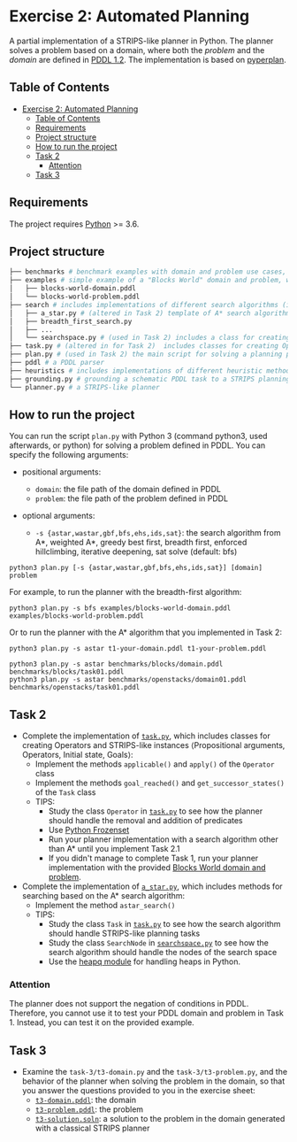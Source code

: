 # Exercise 2: Automated Planning

A partial implementation of a STRIPS-like planner in Python. The planner solves a problem based on a domain, where both the *problem* and the *domain* are defined in [PDDL 1.2](https://planning.wiki/ref/pddl). The implementation is based on [pyperplan](https://github.com/aibasel/pyperplan).

## Table of Contents
- [Exercise 2: Automated Planning](#exercise-2-automated-planning)
  - [Table of Contents](#table-of-contents)
  - [Requirements](#requirements)
  - [Project structure](#project-structure)
  - [How to run the project](#how-to-run-the-project)
  - [Task 2](#task-2)
    - [Attention](#attention)
  - [Task 3](#task-3)
 
## Requirements
The project requires [Python](https://www.python.org/) >= 3.6.

## Project structure
```bash
├── benchmarks # benchmark examples with domain and problem use cases, which you can use to see the planner behavior
├── examples # simple example of a "Blocks World" domain and problem, which you can use to see the planner behavior
│   ├── blocks-world-domain.pddl 
│   └── blocks-world-problem.pddl
├── search # includes implementations of different search algorithms (i.e. astar,wastar,gbf,bfs,ehs,ids,sat)
│   ├── a_star.py # (altered in Task 2) template of A* search algorithm 
│   ├── breadth_first_search.py
│   ├── ...
│   └── searchspace.py # (used in Task 2) includes a class for creating instance nodes that are visited during search 
├── task.py # (altered in for Task 2)  includes classes for creating Operators and STRIPS-like instances  ⟨Propositional arguments, Operators , Initial state , Goals⟩  
├── plan.py # (used in Task 2) the main script for solving a planning problem 
├── pddl # a PDDL parser 
├── heuristics # includes implementations of different heuristic methods (i.e. blind,landmark,lmcut,hadd,hff,hmax,hsa)
├── grounding.py # grounding a schematic PDDL task to a STRIPS planning task
└── planner.py # a STRIPS-like planner
```

## How to run the project 
You can run the script `plan.py` with Python 3 (command python3, used afterwards, or python) for solving a problem defined in PDDL.
You can specify the following arguments:
- positional arguments:
  - `domain`: the file path of the domain defined in PDDL
  - `problem`: the file path of the problem defined in PDDL

- optional arguments:
  - `-s {astar,wastar,gbf,bfs,ehs,ids,sat}`: the search algorithm from A*, weighted A*, greedy best first, breadth first, enforced hillclimbing, iterative deepening, sat solve (default: bfs)

```
python3 plan.py [-s {astar,wastar,gbf,bfs,ehs,ids,sat}] [domain] problem
```
For example, to run the planner with the breadth-first algorithm:
```
python3 plan.py -s bfs examples/blocks-world-domain.pddl examples/blocks-world-problem.pddl
```
Or to run the planner with the A* algorithm that you implemented in Task 2:
```
python3 plan.py -s astar t1-your-domain.pddl t1-your-problem.pddl

python3 plan.py -s astar benchmarks/blocks/domain.pddl benchmarks/blocks/task01.pddl
python3 plan.py -s astar benchmarks/openstacks/domain01.pddl benchmarks/openstacks/task01.pddl

```

## Task 2
- Complete the implementation of [`task.py`](task.py), which includes classes for creating Operators and STRIPS-like instances  ⟨Propositional arguments, Operators, Initial state, Goals⟩:  
     - Implement the methods `applicable()` and `apply()` of the `Operator` class
     - Implement the methods `goal_reached()` and `get_successor_states()` of the `Task` class
     - TIPS:
       - Study the class `Operator` in [`task.py`](task.py) to see how the planner should handle the removal and addition of predicates 
       - Use [Python Frozenset](https://www.programiz.com/python-programming/methods/built-in/frozenset)
       - Run your planner implementation with a search algorithm other than A* until you implement Task 2.1
       - If you didn't manage to complete Task 1, run your planner implementation with the provided [Blocks World domain and problem](examples/).
- Complete the implementation of [`a_star.py`](search/a_star.py), which includes methods for searching based on the A* search algorithm:
     - Implement the method `astar_search()`
     - TIPS: 
       - Study the class `Task` in [`task.py`](task.py) to see how the search algorithm should handle STRIPS-like planning tasks
       - Study the class `SearchNode` in [`searchspace.py`](search/searchspace.py) to see how the search algorithm should handle the nodes of the search space 
       - Use the [heapq module](https://pythontic.com/algorithms/heapq/introduction) for handling heaps in Python.
  
### Attention
The planner does not support the negation of conditions in PDDL. Therefore, you cannot use it to test your PDDL domain and problem in Task 1. Instead, you can test it on the provided example.

## Task 3
- Examine the `task-3/t3-domain.py` and the `task-3/t3-problem.py`, and the behavior of the planner when solving the problem in the domain, so that you answer the questions provided to you in the exercise sheet: 
  - [`t3-domain.pddl`](task-3/t3-domain.pddl): the domain
  - [`t3-problem.pddl`](task-3/t3-problem.pddl): the problem
  - [`t3-solution.soln`](task-3/t3-solution.soln): a solution to the problem in the domain generated with a classical STRIPS planner
